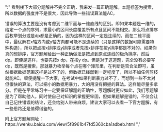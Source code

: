 ":"
看到楼下大部分题解并不完全正确，我来发一篇正确题解。本题标签为搜索，所以数据的强度并不是很大，因此导致一些错误算法能AC，

错误的算法主要是没有考虑到二维平面与一维直线的区别。即如果本题是一维的，给定一个点的序列，求最小的区间长度覆盖所有点且区间不能相交。那么将点排序后枚举划分或是dp都是正确的，因为这样的区间一定是连续的。而在二维平面中，最优解在x轴方向或y轴方向都可能不是连续的（只是这样的数据可能需要特殊构造），所以把点按x排序或y排序或者先按x排序在按y排序都是不对的。如果你真的想排序，官方题解给出一种正确做法是按点到原点连线的极角排序，然后dp。即便是这样，也要先按x dp，在按y dp。但是对于这道题，完全没有必要写dp，既然是搜索，那就暴力枚举每个点在哪个矩形里，在判断是否合法即可，虽然根据数据范围这样是过不了的，但数据已经弱到一定程度了，所以不加任何剪枝就能AC。顺便提醒一下大家，在考试中如果判断暴力过不了，而想到一些不太对但很快的算法，可以把小的数据用暴力，大的用没有把握的算法。这样能尽量多拿分。但是在平常练习中一定要保证解题的正确性，写题解时更应如此，我们写题解是为了帮助他人，同时使自己对知识的掌握更牢固，但如果题解是错的，不仅会让自己记住错误的结论，还会给别人带来麻烦。建议大家可以去看一下官方题解，有一些思路还是值得借鉴的。

附上官方题解网址：https:\/\/wenku.baidu.com\/view\/5f8961b47fd5360cba1adbeb.html
","